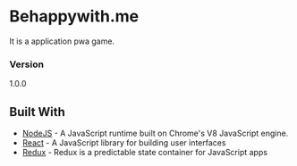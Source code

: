 # Behappywith.me

It is a application pwa game.

### Version
1.0.0

## Built With
* [NodeJS](https://nodejs.org/en/) - A JavaScript runtime built on Chrome's V8 JavaScript engine.
* [React](https://facebook.github.io/react/) - A JavaScript library for building user interfaces
* [Redux](http://redux.js.org/) - Redux is a predictable state container for JavaScript apps